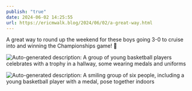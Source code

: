 ```yaml
---
publish: "true"
date: 2024-06-02 14:25:55
url: https://ericmwalk.blog/2024/06/02/a-great-way.html
---
```


A great way to round up the weekend for these boys going 3-0 to cruise into and winning the Championships game! 🥇

![Auto-generated description: A group of young basketball players celebrates with a trophy in a hallway, some wearing medals and uniforms](https://ericmwalk.blog/uploads/2024/fullsizerender.jpeg)


![Auto-generated description: A smiling group of six people, including a young basketball player with a medal, pose together indoors](https://ericmwalk.blog/uploads/2024/img-5001.jpeg)